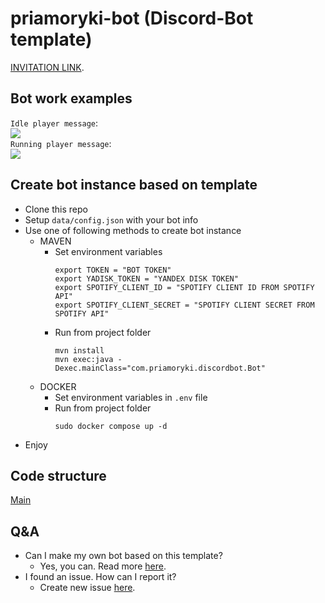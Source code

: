 # priamoryki-bot (Discord-Bot template)

[INVITATION LINK](https://discord.com/oauth2/authorize?client_id=848999847229915147&permissions=2167532560&scope=bot%20applications.commands).

## Bot work examples

`Idle player message`:  
![](data/img/player_message_idle_example.png)  
`Running player message`:  
![](data/img/running_player_message_example.png)  

## Create bot instance based on template

* Clone this repo
* Setup `data/config.json` with your bot info
* Use one of following methods to create bot instance
  * MAVEN
    * Set environment variables
        ```shell
        export TOKEN = "BOT TOKEN"
        export YADISK_TOKEN = "YANDEX DISK TOKEN"
        export SPOTIFY_CLIENT_ID = "SPOTIFY CLIENT ID FROM SPOTIFY API"
        export SPOTIFY_CLIENT_SECRET = "SPOTIFY CLIENT SECRET FROM SPOTIFY API"
        ```
    * Run from project folder
        ```shell
        mvn install
        mvn exec:java -Dexec.mainClass="com.priamoryki.discordbot.Bot"
        ```
  * DOCKER
    * Set environment variables in `.env` file
    * Run from project folder
        ```shell
        sudo docker compose up -d
        ```
* Enjoy

## Code structure

[Main](src/main/java/com/priamoryki/discordbot/Bot.java)

## Q&A

* Can I make my own bot based on this template?
  * Yes, you can. Read more [here](#create-bot-instance-based-on-template).
* I found an issue. How can I report it?
  * Create new issue [here](https://github.com/priamoryki/priamoryki-bot/issues).
